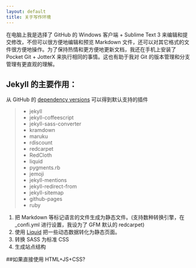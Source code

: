 ```yaml
---
layout: default
title: 关于写作环境
---
```

在电脑上我是选择了 GitHub 的 Windows 客户端 + Sublime Text 3 来编辑和提交修改，不但可以很方便地编辑和预览 Markdown 文件，还可以对其它格式的文件很方便地操作。为了保持热情和更方便地更新文档，我还在手机上安装了 Pocket Git + JotterX 来执行相同的事情。这也有助于我对 Git 的版本管理和分支管理有更直观的理解。

## Jekyll 的主要作用：

从 GitHub 的 [dependency versions](https://pages.github.com/versions/) 可以得到默认支持的插件

> + jekyll
> + jekyll-coffeescript
> + jekyll-sass-converter
> + kramdown
> + maruku
> + rdiscount
> + redcarpet
> + RedCloth
> + liquid
> + pygments.rb
> + jemoji
> + jekyll-mentions
> + jekyll-redirect-from
> + jekyll-sitemap
> + github-pages
> + ruby

1. 把 Markdown 等标记语言的文件生成为静态文件。(支持数种转换引擎，在 _confi.yml 进行设置，我设为了 GFM 默认的 redcarpet)
2. 使用 [Liquid](http://liquidmarkup.org/) 把一些动态数据转化为静态页面。
3. 转换 SASS 为标准 CSS
4. 生成站点结构

##如果直接使用 HTML+JS+CSS?


